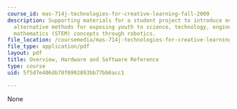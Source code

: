 ```yaml
---
course_id: mas-714j-technologies-for-creative-learning-fall-2009
description: Supporting materials for a student project to introduce educators to
  alternative methods for exposing youth to science, technology, engineering, and
  mathematics (STEM) concepts through robotics.
file_location: /coursemedia/mas-714j-technologies-for-creative-learning-fall-2009/5f5d7e406db78f0992893bb77bb6acc1_MITMAS_714JF09_proj1_supp.pdf
file_type: application/pdf
layout: pdf
title: Overview, Hardware and Software Reference
type: course
uid: 5f5d7e406db78f0992893bb77bb6acc1

---
```

None